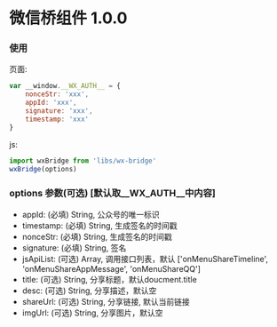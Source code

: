 # 微信桥组件 1.0.0

### 使用

页面:
```javascript
var __window.__WX_AUTH__ = {
	nonceStr: 'xxx',
	appId: 'xxx',
	signature: 'xxx',
	timestamp: 'xxx'
}
```

js:
```javascript
import wxBridge from 'libs/wx-bridge'
wxBridge(options)
```

### options 参数(可选) [默认取__WX_AUTH__中内容]
 * appId: (必填) String, 公众号的唯一标识
 * timestamp: (必填) String, 生成签名的时间戳
 * nonceStr: (必填) String, 生成签名的时间戳
 * signature: (必填) String, 签名
 * jsApiList: (可选) Array, 调用接口列表，默认 ['onMenuShareTimeline', 'onMenuShareAppMessage', 'onMenuShareQQ']
 * title: (可选) String, 分享标题，默认doucment.title
 * desc: (可选) String, 分享描述，默认空
 * shareUrl: (可选) String, 分享链接, 默认当前链接
 * imgUrl: (可选) String, 分享图片，默认空